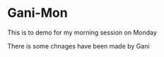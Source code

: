 # Gani-Mon
This is to demo for my morning session on Monday

There is some chnages have been made by Gani
